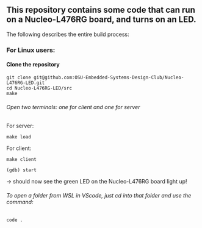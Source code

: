 ## This repository contains some code that can run on a Nucleo-L476RG board, and turns on an LED. 

The following describes the entire build process:

### For Linux users:
#### Clone the repository 
```
git clone git@github.com:OSU-Embedded-Systems-Design-Club/Nucleo-L476RG-LED.git
cd Nucleo-L476RG-LED/src
make
```

###### Open two terminals: one for client and one for server
For server:
```
make load
```

For client:
```
make client
```
```
(gdb) start
```
-> should now see the green LED on the Nucleo-L476RG board light up!  

###### To open a folder from WSL in VScode, just cd into that folder and use the command:
```
code .
```
